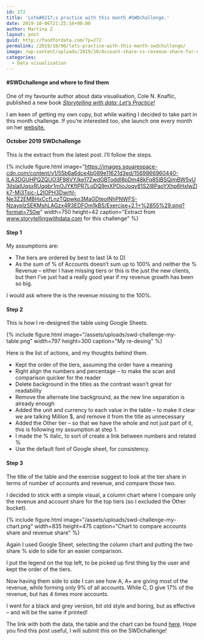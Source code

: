 ```yaml
---
id: 272
title: 'Let&#8217;s practice with this month #SWDchallenge.'
date: 2019-10-06T21:25:16+00:00
author: Martina Z
layout: post
guid: http://foodfordata.com/?p=272
permalink: /2019/10/06/lets-practice-with-this-month-swdchallenge/
image: /wp-content/uploads/2019/10/Account-share-vs-revenue-share-for-new-client-top-tiers.png
categories:
  - Data visualisation
---
```


#### #SWDchallenge and where to find them

One of my favourite author about data visualisation, Cole N. Knaflic, published a new book _<a rel="noreferrer noopener" aria-label=" (opens in a new tab)" href="https://www.amazon.com/gp/product/1119621496/ref=as_li_qf_asin_il_tl?imprToken=MXc2dye5HuMafi41a0kHIA&slotNum=2&creative=9325&creativeASIN=1119621496&ie=UTF8&linkCode=w61&linkId=c74bc50a287b2986edae7e3b95f9f5f4&tag=storytellingwithdata-20" target="_blank">Storytelling with data: Let&#8217;s Practice!</a>_ 

I am keen of getting my own copy, but while waiting I decided to take part in this month challenge. If you&#8217;re interested too, she launch one every month on her <a rel="noreferrer noopener" aria-label="website. (opens in a new tab)" href="http://www.storytellingwithdata.com/" target="_blank">website.</a>

#### October 2019 SWDchallenge

This is the extract from the latest post. I&#8217;ll follow the steps.

{% include figure.html image="https://images.squarespace-cdn.com/content/v1/55b6a6dce4b089e11621d3ed/1569866960440-ILA3DGUHPQZQUO3F98VY/ke17ZwdGBToddI8pDm48kFq85IBSQimBW5vU3jIslaIUqsxRUqqbr1mOJYKfIPR7LoDQ9mXPOjoJoqy81S2I8PaoYXhp6HxIwZIk7-Mi3Tsic-L2IOPH3Dwrhl-Ne3Z2EMBHxCcfLnzTQpwko3MaGDteolNhPNWFS-NzayplzSEKMshLAGzx4R3EDFOm1kBS/Exercise+2.1+%2855%29.png?format=750w" width=750 height=42 caption="Extract from www.storytellingwithdata.com for this challenge" %}


#### Step 1

My assumptions are:

  * The tiers are ordered by best to last (A to D)
  * As the sum of % of Accounts doesn&#8217;t sum up to 100% and neither the % Revenue &#8211; either I have missing tiers or this is the just the new clients, but then I&#8217;ve just had a really good year if my revenue growth has been so big.

I would ask where the is the revenue missing to the 100%.

#### Step 2

This is how I re-designed the table using Google Sheets.

{% include figure.html image="/assets/uploads/swd-challenge-my-table.png" width=797 height=300 caption="My re-desing" %}

Here is the list of actions, and my thoughts behind them.

  * Kept the order of the tiers, assuming the order have a meaning
  * Right align the numbers and percentage &#8211; to make the scan and comparison quicker for the reader
  * Delete background in the titles as the contrast wasn&#8217;t great for readability
  * Remove the alternate line background, as the new line separation is already enough
  * Added the unit and currency to each value in the table &#8211; to make it clear we are talking Million $, and remove it from the title as unnecessary
  * Added the Other tier &#8211; so that we have the whole and not just part of it, this is following my assumption at step 1.
  * I made the % italic, to sort of create a link between numbers and related %
  * Use the default font of Google sheet, for consistency.

#### Step 3

The title of the table and the exercise suggest to look at the tier share in terms of number of accounts and revenue, and compare those two. 

I decided to stick with a simple visual, a column chart where I compare only the revenue and account share for the top tiers (so I excluded the Other bucket).

{% include figure.html image="/assets/uploads/swd-challenge-my-chart.png" width=835 height=475 caption="Chart to compare accounts share and revenue share" %}

Again I used Google Sheet, selecting the column chart and putting the two share % side to side for an easier comparison. 

I put the legend on the top left, to be picked up first thing by the user and kept the order of the tiers. 

Now having them side to side I can see how A, A+ are giving most of the revenue, while forming only 9% of all accounts. While C, D give 17% of the revenue, but has 4 times more accounts.

I went for a black and grey version, bit old style and boring, but as effective &#8211; and will be the same if printed!

The link with both the data, the table and the chart can be found <a rel="noreferrer noopener" aria-label="here (opens in a new tab)" href="https://drive.google.com/file/d/1mFxZeLLoquP5pmk4zS6HnpXolK-Ib1DI/view?usp=sharing" target="_blank">here</a>. Hope you find this post useful, I will submit this on the SWDchallenge!